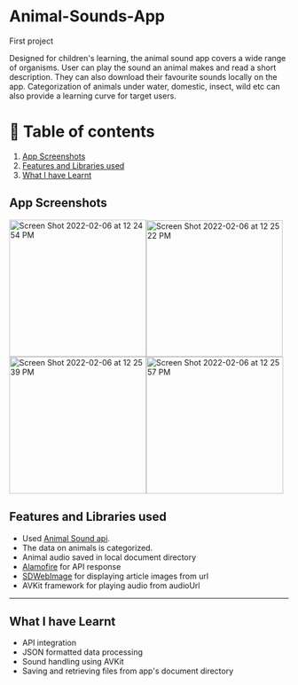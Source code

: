 # Animal-Sounds-App
First project

Designed for children's learning, the animal sound app covers a wide range of organisms. User can play the sound an animal makes and read a short description. They
can also download their favourite sounds locally on the app. Categorization of animals under water, domestic, insect, wild etc can also provide a learning curve for target users.

# 🚩 Table of contents
1. [App Screenshots](#part1)
2. [Features and Libraries used](#part2)
3. [What I have Learnt](#part3)

## App Screenshots <a name="part1"></a>

<img width="247" alt="Screen Shot 2022-02-06 at 12 24 54 PM" src="https://user-images.githubusercontent.com/82283086/152694514-13e97a61-9f7f-4e60-b15f-c8949d633963.png"><img width="246" alt="Screen Shot 2022-02-06 at 12 25 22 PM" src="https://user-images.githubusercontent.com/82283086/152694520-3f74ab40-b8fe-474a-8721-bc745520b8a4.png"><img width="247" alt="Screen Shot 2022-02-06 at 12 25 39 PM" src="https://user-images.githubusercontent.com/82283086/152694529-d03556a9-68c1-4075-95ab-cefe18bff3db.png"><img width="247" alt="Screen Shot 2022-02-06 at 12 25 57 PM" src="https://user-images.githubusercontent.com/82283086/152694531-d8103372-b34a-496b-a4c1-f3e0d871c094.png">


## Features and Libraries used <a name="part2"></a>

* Used [Animal Sound api](https://www.dropbox.com/s/gw049r6gszx82f8/Animal_Sound.json?dl=0).
* The data on animals is categorized.
* Animal audio saved in local document directory
* [Alamofire](https://github.com/Alamofire/Alamofire) for API response
* [SDWebImage](https://github.com/SDWebImage/SDWebImage) for displaying article images from url
* AVKit framework for playing audio from audioUrl

___

## What I have Learnt <a name="part3"></a>

* API integration
* JSON formatted data processing
* Sound handling using AVKit 
* Saving and retrieving files from app's document directory
